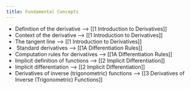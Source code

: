 ```yaml
---
title: Fundamental Concepts
---
```

 
- Definition of the derivative --> [[1 Introduction to Derivatives]]
- Context of the derivative --> [[1 Introduction to Derivatives]]
- The tangent line --> [[1 Introduction to Derivatives]]
-  Standard derivatives --> [[1A Differentiation Rules]]
- Computation rules for derivatives --> [[1A Differentiation Rules]]
- Implicit definition of functions --> [[2 Implicit Differentiation]]
- Implicit differentiation --> [[2 Implicit Differentiation]]
- Derivatives of inverse (trigonometric) functions --> [[3 Derivatives of Inverse (Trigonometric) Functions]]
